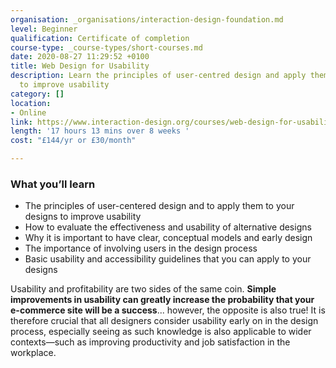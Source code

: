 ```yaml
---
organisation: _organisations/interaction-design-foundation.md
level: Beginner
qualification: Certificate of completion
course-type: _course-types/short-courses.md
date: 2020-08-27 11:29:52 +0100
title: Web Design for Usability
description: Learn the principles of user-centred design and apply them to your designs
  to improve usability
category: []
location:
- Online
link: https://www.interaction-design.org/courses/web-design-for-usability
length: '17 hours 13 mins over 8 weeks '
cost: "£144/yr or £30/month"

---
```

### What you’ll learn

* The principles of user-centered design and to apply them to your designs to improve usability
* How to evaluate the effectiveness and usability of alternative designs
* Why it is important to have clear, conceptual models and early design
* The importance of involving users in the design process
* Basic usability and accessibility guidelines that you can apply to your designs

Usability and profitability are two sides of the same coin. **Simple improvements in usability can greatly increase the probability that your e-commerce site will be a success**... however, the opposite is also true! It is therefore crucial that all designers consider usability early on in the design process, especially seeing as such knowledge is also applicable to wider contexts—such as improving productivity and job satisfaction in the workplace.